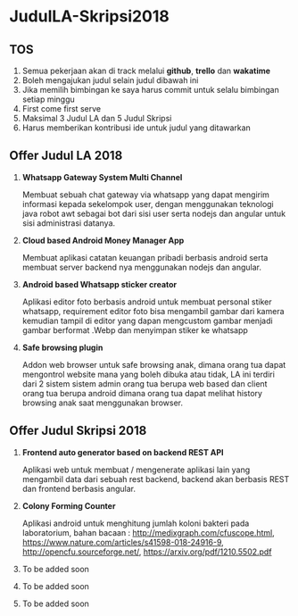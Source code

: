 # JudulLA-Skripsi2018

## TOS

1. Semua pekerjaan akan di track melalui **github**, **trello** dan **wakatime**
2. Boleh mengajukan judul selain judul dibawah ini
3. Jika memilih bimbingan ke saya harus commit untuk selalu bimbingan setiap minggu
4. First come first serve
5. Maksimal 3 Judul LA dan 5 Judul Skripsi
6. Harus memberikan kontribusi ide untuk judul yang ditawarkan

## Offer Judul LA 2018

1. **Whatsapp Gateway System Multi Channel**

   Membuat sebuah chat gateway via whatsapp yang dapat mengirim informasi kepada sekelompok user, dengan menggunakan teknologi java robot awt sebagai bot dari sisi user serta nodejs dan angular untuk sisi administrasi datanya.

2. **Cloud based Android Money Manager App**

   Membuat aplikasi catatan keuangan pribadi berbasis android serta membuat server backend nya menggunakan nodejs dan angular.

3. **Android based Whatsapp sticker creator**

   Aplikasi editor foto berbasis android untuk membuat personal stiker whatsapp, requirement editor foto bisa mengambil gambar dari kamera kemudian tampil di editor yang dapan mengcustom gambar menjadi gambar berformat .Webp dan menyimpan stiker ke whatsapp

4. **Safe browsing plugin**

   Addon web browser untuk safe browsing anak, dimana orang tua dapat mengontrol website mana yang boleh dibuka atau tidak, LA ini terdiri dari 2 sistem sistem admin orang tua berupa web based dan client orang tua berupa android dimana orang tua dapat melihat history browsing anak saat menggunakan browser.

## Offer Judul Skripsi 2018

1. **Frontend auto generator based on backend REST API**

   Aplikasi web untuk membuat / mengenerate aplikasi lain yang mengambil data dari sebuah rest backend, backend akan berbasis REST dan frontend berbasis angular.

2. **Colony Forming Counter**

   Aplikasi android untuk menghitung jumlah koloni bakteri pada laboratorium, bahan bacaan :
   http://medixgraph.com/cfuscope.html, https://www.nature.com/articles/s41598-018-24916-9, http://opencfu.sourceforge.net/, https://arxiv.org/pdf/1210.5502.pdf

3. To be added soon
4. To be added soon
5. To be added soon
